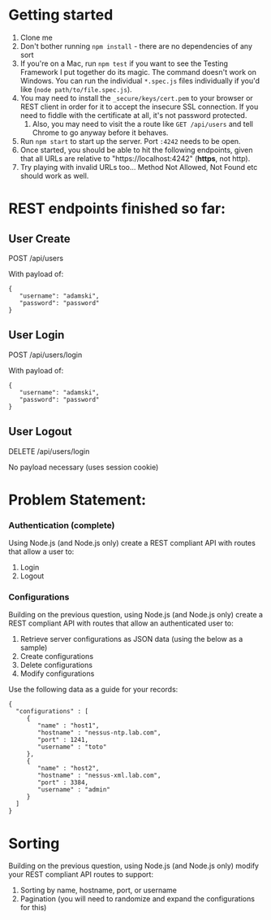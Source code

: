# Getting started
1.  Clone me
2.  Don't bother running `npm install` - there are no dependencies of any sort
3.  If you're on a Mac, run `npm test` if you want to see the Testing Framework I put together do its magic.  The command doesn't work on Windows.  You can run the individual `*.spec.js` files individually if you'd like (`node path/to/file.spec.js`).
4.  You may need to install the `_secure/keys/cert.pem` to your browser or REST client in order for it to accept the insecure SSL connection.  If you need to fiddle with the certificate at all, it's not password protected.
    1.  Also, you may need to visit the a route like `GET /api/users` and tell Chrome to go anyway before it behaves.
5.  Run `npm start` to start up the server.  Port `:4242` needs to be open.
6.  Once started, you should be able to hit the following endpoints, given that all URLs are relative to "https://localhost:4242" (**https**, not http).
7.  Try playing with invalid URLs too... Method Not Allowed, Not Found etc should work as well.


# REST endpoints finished so far:

## User Create
POST /api/users

With payload of:
```
{
   "username": "adamski",
   "password": "password"
}
```


## User Login
POST /api/users/login

With payload of:
```
{
   "username": "adamski",
   "password": "password"
}
```


## User Logout
DELETE /api/users/login

No payload necessary (uses session cookie)



# Problem Statement:

### Authentication (complete)
Using Node.js (and Node.js only) create a REST compliant API with routes that allow a user to:
1.  Login
2.  Logout


### Configurations
Building on the previous question, using Node.js (and Node.js only) create a REST compliant API with routes that allow an authenticated user to:

1.  Retrieve server configurations as JSON data​ (using the below as a sample)
2.  Create configurations
3.  Delete configurations
4.  Modify configurations

Use the following data as a guide for your records:
```
{
  "configurations" : [
     {
        "name" : "host1",
        "hostname" : "nessus-ntp.lab.com",
        "port" : 1241,
        "username" : "toto"
     },
     {
        "name" : "host2",
        "hostname" : "nessus-xml.lab.com",
        "port" : 3384,
        "username" : "admin"
     }
  ]
}
```

# Sorting
Building on the previous question, using Node.js (and Node.js only) modify your REST compliant API routes to support:

1. Sorting by name, hostname, port, or username
2. Pagination (you will need to randomize and expand the configurations for this)
